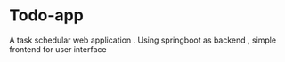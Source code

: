 # Todo-app
A task schedular web application . Using springboot as backend , simple frontend for user interface
